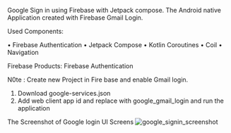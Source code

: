 Google Sign in using Firebase with Jetpack compose.
The Android native Application created with Firebase Gmail Login.

Used Components:

•	Firebase Authentication
•	Jetpack Compose
•	Kotlin Coroutines
•	Coil
•	Navigation

Firebase Products:
Firebase Authentication


N0te : Create new Project in Fire base and enable Gmail login.
1) Download google-services.json
2) Add web client app id and replace with google_gmail_login and run the application 


The Screenshot of Google login UI Screens
![google_signin_screenshot](https://github.com/user-attachments/assets/4908b366-9774-4743-84c9-5b25e5fea993)






